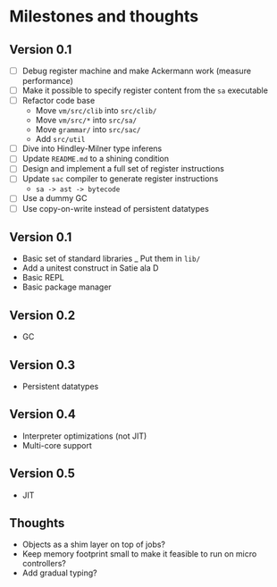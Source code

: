 # Milestones and thoughts

## Version 0.1

* [ ] Debug register machine and make Ackermann work (measure performance)
* [ ] Make it possible to specify register content from the `sa` executable
* [ ] Refactor code base
  - Move `vm/src/clib` into `src/clib/`
  - Move `vm/src/*` into `src/sa/`
  - Move `grammar/` into `src/sac/`
  - Add `src/util`
* [ ] Dive into Hindley-Milner type inferens
* [ ] Update `README.md` to a shining condition
* [ ] Design and implement a full set of register instructions
* [ ] Update `sac` compiler to generate register instructions
  + `sa -> ast -> bytecode`
* [ ] Use a dummy GC
* [ ] Use copy-on-write instead of persistent datatypes

## Version 0.1

* Basic set of standard libraries
  _ Put them in `lib/`
* Add a unitest construct in Satie ala D
* Basic REPL
* Basic package manager

## Version 0.2

* GC

## Version 0.3

* Persistent datatypes

## Version 0.4

* Interpreter optimizations (not JIT)
* Multi-core support

## Version 0.5

* JIT

## Thoughts

* Objects as a shim layer on top of jobs?
* Keep memory footprint small to make it feasible to run on micro
  controllers?
* Add gradual typing?
